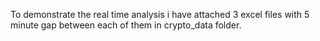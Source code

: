 To demonstrate the real time analysis i have attached 3 excel files with 5 minute gap between each of them in crypto_data folder.
